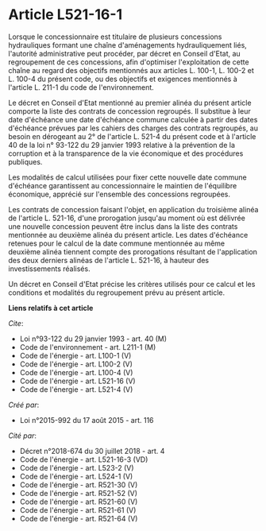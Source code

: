 # Article L521-16-1

Lorsque le concessionnaire est titulaire de plusieurs concessions hydrauliques formant une chaîne d'aménagements
hydrauliquement liés, l'autorité administrative peut procéder, par décret en Conseil d'Etat, au regroupement de ces
concessions, afin d'optimiser l'exploitation de cette chaîne au regard des objectifs mentionnés aux articles L. 100-1, L.
100-2 et L. 100-4 du présent code, ou des objectifs et exigences mentionnés à l'article L. 211-1 du code de l'environnement. 

Le décret en Conseil d'Etat mentionné au premier alinéa du présent article comporte la liste des contrats de concession
regroupés. Il substitue à leur date d'échéance une date d'échéance commune calculée à partir des dates d'échéance prévues par
les cahiers des charges des contrats regroupés, au besoin en dérogeant au 2° de l'article L. 521-4 du présent code et à
l'article 40 de la loi n° 93-122 du 29 janvier 1993 relative à la prévention de la corruption et à la transparence de la vie
économique et des procédures publiques. 

Les modalités de calcul utilisées pour fixer cette nouvelle date commune d'échéance garantissent au concessionnaire le
maintien de l'équilibre économique, apprécié sur l'ensemble des concessions regroupées. 

Les contrats de concession faisant l'objet, en application du troisième alinéa de l'article L. 521-16, d'une prorogation
jusqu'au moment où est délivrée une nouvelle concession peuvent être inclus dans la liste des contrats mentionnée au deuxième
alinéa du présent article. Les dates d'échéance retenues pour le calcul de la date commune mentionnée au même deuxième alinéa
tiennent compte des prorogations résultant de l'application des deux derniers alinéas de l'article L. 521-16, à hauteur des
investissements réalisés. 

Un décret en Conseil d'Etat précise les critères utilisés pour ce calcul et les conditions et modalités du regroupement prévu
au présent article.

**Liens relatifs à cet article**

_Cite_:

  - Loi n°93-122 du 29 janvier 1993 - art. 40 (M)
  - Code de l'environnement - art. L211-1 (M)
  - Code de l'énergie - art. L100-1 (V)
  - Code de l'énergie - art. L100-2 (V)
  - Code de l'énergie - art. L100-4 (V)
  - Code de l'énergie - art. L521-16 (V)
  - Code de l'énergie - art. L521-4 (V)

_Créé par_:

  - Loi n°2015-992 du 17 août 2015 - art. 116

_Cité par_:

  - Décret n°2018-674 du 30 juillet 2018 - art. 4
  - Code de l'énergie - art. L521-16-3 (VD)
  - Code de l'énergie - art. L523-2 (V)
  - Code de l'énergie - art. L524-1 (V)
  - Code de l'énergie - art. R521-30 (V)
  - Code de l'énergie - art. R521-52 (V)
  - Code de l'énergie - art. R521-60 (V)
  - Code de l'énergie - art. R521-61 (V)
  - Code de l'énergie - art. R521-64 (V)
